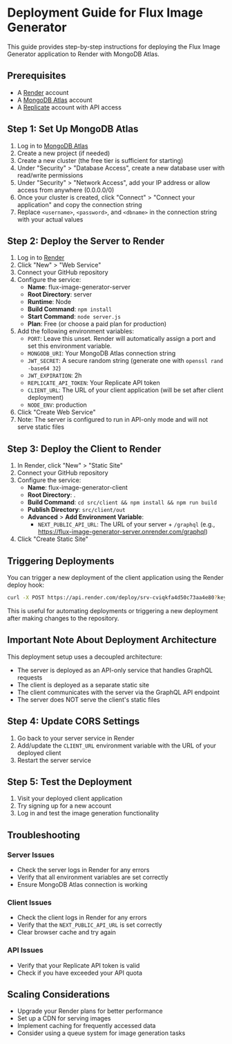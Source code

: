 # Deployment Guide for Flux Image Generator

This guide provides step-by-step instructions for deploying the Flux Image Generator application to Render with MongoDB Atlas.

## Prerequisites

- A [Render](https://render.com/) account
- A [MongoDB Atlas](https://www.mongodb.com/cloud/atlas) account
- A [Replicate](https://replicate.com/) account with API access

## Step 1: Set Up MongoDB Atlas

1. Log in to [MongoDB Atlas](https://cloud.mongodb.com/)
2. Create a new project (if needed)
3. Create a new cluster (the free tier is sufficient for starting)
4. Under "Security" > "Database Access", create a new database user with read/write permissions
5. Under "Security" > "Network Access", add your IP address or allow access from anywhere (0.0.0.0/0)
6. Once your cluster is created, click "Connect" > "Connect your application" and copy the connection string
7. Replace `<username>`, `<password>`, and `<dbname>` in the connection string with your actual values

## Step 2: Deploy the Server to Render

1. Log in to [Render](https://dashboard.render.com/)
2. Click "New" > "Web Service"
3. Connect your GitHub repository
4. Configure the service:
   - **Name**: flux-image-generator-server
   - **Root Directory**: server
   - **Runtime**: Node
   - **Build Command**: `npm install`
   - **Start Command**: `node server.js`
   - **Plan**: Free (or choose a paid plan for production)
5. Add the following environment variables:
   - `PORT`: Leave this unset. Render will automatically assign a port and set this environment variable.
   - `MONGODB_URI`: Your MongoDB Atlas connection string
   - `JWT_SECRET`: A secure random string (generate one with `openssl rand -base64 32`)
   - `JWT_EXPIRATION`: 2h
   - `REPLICATE_API_TOKEN`: Your Replicate API token
   - `CLIENT_URL`: The URL of your client application (will be set after client deployment)
   - `NODE_ENV`: production
6. Click "Create Web Service"
7. Note: The server is configured to run in API-only mode and will not serve static files

## Step 3: Deploy the Client to Render

1. In Render, click "New" > "Static Site"
2. Connect your GitHub repository
3. Configure the service:
   - **Name**: flux-image-generator-client
   - **Root Directory**: .
   - **Build Command**: `cd src/client && npm install && npm run build`
   - **Publish Directory**: `src/client/out`
   - **Advanced** > **Add Environment Variable**:
     - `NEXT_PUBLIC_API_URL`: The URL of your server + `/graphql` (e.g., https://flux-image-generator-server.onrender.com/graphql)
4. Click "Create Static Site"

## Triggering Deployments

You can trigger a new deployment of the client application using the Render deploy hook:

```bash
curl -X POST https://api.render.com/deploy/srv-cviqkfa4d50c73aa4e80?key=FDOoCKfApZo
```

This is useful for automating deployments or triggering a new deployment after making changes to the repository.

## Important Note About Deployment Architecture

This deployment setup uses a decoupled architecture:

- The server is deployed as an API-only service that handles GraphQL requests
- The client is deployed as a separate static site
- The client communicates with the server via the GraphQL API endpoint
- The server does NOT serve the client's static files

## Step 4: Update CORS Settings

1. Go back to your server service in Render
2. Add/update the `CLIENT_URL` environment variable with the URL of your deployed client
3. Restart the server service

## Step 5: Test the Deployment

1. Visit your deployed client application
2. Try signing up for a new account
3. Log in and test the image generation functionality

## Troubleshooting

### Server Issues

- Check the server logs in Render for any errors
- Verify that all environment variables are set correctly
- Ensure MongoDB Atlas connection is working

### Client Issues

- Check the client logs in Render for any errors
- Verify that the `NEXT_PUBLIC_API_URL` is set correctly
- Clear browser cache and try again

### API Issues

- Verify that your Replicate API token is valid
- Check if you have exceeded your API quota

## Scaling Considerations

- Upgrade your Render plans for better performance
- Set up a CDN for serving images
- Implement caching for frequently accessed data
- Consider using a queue system for image generation tasks
